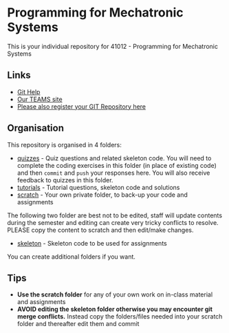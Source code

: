 Programming for Mechatronic Systems
===================================
This is your individual repository for 41012 - Programming for Mechatronic Systems

Links
------------------------------------
* [Git Help](./GIT_HELP.md)
* [Our TEAMS site](https://teams.microsoft.com/l/team/19%3aCA4YXKcOJJeFnK0n5dtyhdYBzplZ1XHZ4bIOCliCK6w1%40thread.tacv2/conversations?groupId=ca656a08-633c-4d6c-88c8-fa9dc81f62e9&tenantId=e8911c26-cf9f-4a9c-878e-527807be8791) 
* [Please also register your GIT Repository here](https://forms.office.com/r/9HPa9ktLgU) 

Organisation
------------------------------------
This repository is organised in 4 folders:

* [quizzes](./quizzes) - Quiz questions and related skeleton code. You will need to complete the coding exercises in this folder (in place of existing code) and then `commit` and `push` your responses here. You will also receive feedback to quizzes in this folder.
* [tutorials](./tutorials) - Tutorial questions, skeleton code and solutions 
* [scratch](./scratch) - Your own private folder, to back-up your code and assignments

The following two folder are best not to be edited, staff will update contents during the semester and editing can create very tricky conflicts to resolve. PLEASE copy the content to scratch and then edit/make changes.

* [skeleton](./skeleton) - Skeleton code to be used for assignments 

You can create additional folders if you want.

Tips
------------------------------------
* **Use the scratch folder** for any of your own work on in-class material and assignments
* **AVOID editing the skeleton folder otherwise you may encounter git merge conflicts.** Instead copy the folders/files needed into your scratch folder and thereafter edit them and commit

